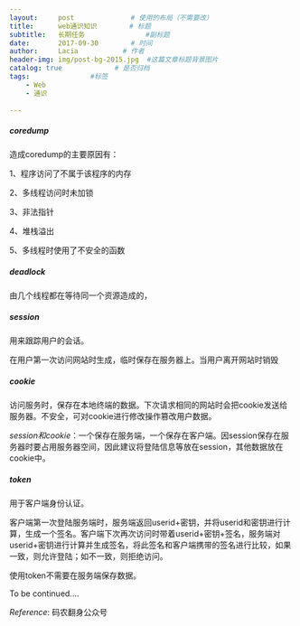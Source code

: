 ```yaml
---
layout:     post              # 使用的布局（不需要改）
title:      web通识知识        # 标题 
subtitle:   长期任务               #副标题
date:       2017-09-30        # 时间
author:     Lacia           # 作者
header-img: img/post-bg-2015.jpg  #这篇文章标题背景图片
catalog: true             # 是否归档
tags:               #标签
    - Web
    - 通识
     
---
```


##### coredump

造成coredump的主要原因有：

1、程序访问了不属于该程序的内存

2、多线程访问时未加锁

3、非法指针

4、堆栈溢出

5、多线程时使用了不安全的函数



##### deadlock

由几个线程都在等待同一个资源造成的，



##### session

用来跟踪用户的会话。

在用户第一次访问网站时生成，临时保存在服务器上。当用户离开网站时销毁



##### cookie

访问服务时，保存在本地终端的数据。下次请求相同的网站时会把cookie发送给服务器。不安全，可对cookie进行修改操作篡改用户数据。



*session和cookie*：一个保存在服务端，一个保存在客户端。因session保存在服务器时要占用服务器空间，因此建议将登陆信息等放在session，其他数据放在cookie中。



##### token

用于客户端身份认证。

客户端第一次登陆服务端时，服务端返回userid+密钥，并将userid和密钥进行计算，生成一个签名。客户端下次再次访问时带着userid+密钥+签名，服务端对userid+密钥进行计算并生成签名，将此签名和客户端携带的签名进行比较，如果一致，则允许登陆；如不一致，则拒绝访问。

使用token不需要在服务端保存数据。





To be continued....





*Reference*: 码农翻身公众号









